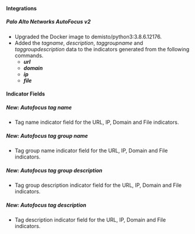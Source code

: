 
#### Integrations
##### Palo Alto Networks AutoFocus v2
- Upgraded the Docker image to demisto/python3:3.8.6.12176.
- Added the *tagname*, *description*, *taggroupname* and *taggroupdescription* data to the indicators generated from the following commands.
  - ***url***
  - ***domain***
  - ***ip***
  - ***file***
#### Indicator Fields
##### New: Autofocus tag name
- Tag name indicator field for the URL, IP, Domain and File indicators.

##### New: Autofocus tag group name
- Tag group name indicator field for the URL, IP, Domain and File indicators.

##### New: Autofocus tag group description
- Tag group description indicator field for the URL, IP, Domain and File indicators.

##### New: Autofocus tag description
- Tag description indicator field for the URL, IP, Domain and File indicators.